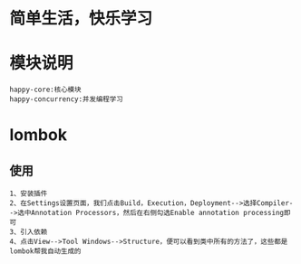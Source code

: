 # 简单生活，快乐学习

# 模块说明
```
happy-core:核心模块
happy-concurrency:并发编程学习
```

# lombok

## 使用

```
1、安装插件
2、在Settings设置页面，我们点击Build，Execution，Deployment-->选择Compiler-->选中Annotation Processors，然后在右侧勾选Enable annotation processing即可
3、引入依赖
4、点击View-->Tool Windows-->Structure，便可以看到类中所有的方法了，这些都是lombok帮我自动生成的
```